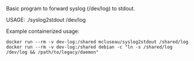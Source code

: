 Basic program to forward syslog (/dev/log) to stdout.

USAGE: ./syslog2stdout /dev/log

Example containerized usage:

```
docker run --rm -v dev-log:/shared mcluseau/syslog2stdout /shared/log
docker run --rm -v dev-log:/shared debian -c "ln -s /shared/log /dev/log && /path/to/legacy/daemon"
```
